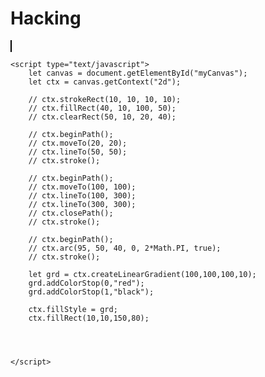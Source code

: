 # Hacking
<!DOCTYPE html>
<html lang="en">
<head>
    <meta charset="UTF-8">
    <meta name="viewport" content="width=device-width, initial-scale=1.0">
    <title>Document</title>
</head>
<body>
    <canvas id="myCanvas" width="640" height="480" style="border:1px solid #000000;">
    </canvas>

    <script type="text/javascript">
        let canvas = document.getElementById("myCanvas");
        let ctx = canvas.getContext("2d");

        // ctx.strokeRect(10, 10, 10, 10);
        // ctx.fillRect(40, 10, 100, 50);
        // ctx.clearRect(50, 10, 20, 40);   

        // ctx.beginPath();
        // ctx.moveTo(20, 20);
        // ctx.lineTo(50, 50);
        // ctx.stroke();

        // ctx.beginPath();
        // ctx.moveTo(100, 100);
        // ctx.lineTo(100, 300);
        // ctx.lineTo(300, 300);
        // ctx.closePath();
        // ctx.stroke();

        // ctx.beginPath();
        // ctx.arc(95, 50, 40, 0, 2*Math.PI, true);
        // ctx.stroke();

        let grd = ctx.createLinearGradient(100,100,100,10);
        grd.addColorStop(0,"red");
        grd.addColorStop(1,"black");

        ctx.fillStyle = grd;
        ctx.fillRect(10,10,150,80);



    
    </script>
</body>
</html>
